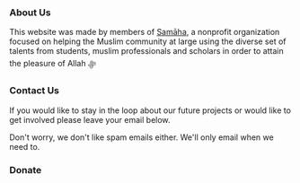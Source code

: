 ### About Us

This website was made by members of [Samāha](https://samaha.one/), a nonprofit organization focused on helping the Muslim community at large using the diverse set of talents from students, muslim professionals and scholars in order to attain the pleasure of Allah ‎ﷻ 

### Contact Us

If you would like to stay in the loop about our future projects or would like to get involved please leave your email below.

Don't worry, we don't like spam emails either. We'll only email when we need to.



### Donate

<Donation/>
